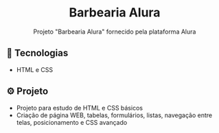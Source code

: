 <h1 align="center">Barbearia Alura</h1>

<p align="center">Projeto "Barbearia Alura" fornecido pela plataforma Alura</p>

## 👾 Tecnologias

- HTML e CSS

## ⚙ Projeto

- Projeto para estudo de HTML e CSS básicos
- Criação de página WEB, tabelas, formulários, listas, navegação entre telas, posicionamento e CSS avançado
